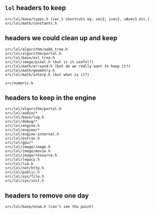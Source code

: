 
## `lol` headers to keep

    src/lol/base/types.h (vec_t shortcuts eg. vec2, ivec2, u8vec3 etc.)
    src/lol/math/constants.h


## headers we could clean up and keep

    src/lol/algorithm/aabb_tree.h
    src/lol/algorithm/portal.h
    src/lol/base/avl_tree.h
    src/lol/image/pixel.h (but is it useful?)
    src/lol/math/arraynd.h (but do we really want to keep it?)
    src/lol/math/geometry.h
    src/lol/math/interp.h (but what is it?)

    src/numeric.h


## headers to keep in the engine

    src/lol/algorithm/portal.h
    src/lol/audio/*
    src/lol/base/log.h
    src/lol/debug/*
    src/lol/engine.h
    src/lol/engine/*
    src/lol/engine-internal.h
    src/lol/extras.h
    src/lol/gpu/*
    src/lol/image/image.h
    src/lol/image/movie.h
    src/lol/image/resource.h
    src/lol/legacy.h
    src/lol/lua.h
    src/lol/net/http.h
    src/lol/public.h
    src/lol/sys/file.h
    src/lol/sys/init.h


## headers to remove one day

    src/lol/base/enum.h (can’t see the point)

